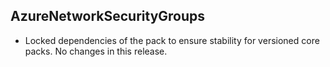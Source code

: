 ## AzureNetworkSecurityGroups

- Locked dependencies of the pack to ensure stability for versioned core packs. No changes in this release.
